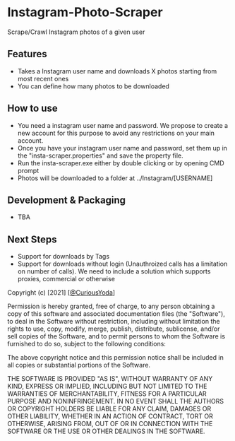 # Instagram-Photo-Scraper

Scrape/Crawl Instagram photos of a given user

## Features
- Takes a Instagram user name and downloads X photos starting from most recent ones
- You can define how many photos to be downloaded

## How to use
- You need a instagram user name and password. We propose to create a new account for this purpose to avoid any restrictions on your main account.
- Once you have your instagram user name and password, set them up in the "insta-scraper.properties" and save the property file.
- Run the insta-scraper.exe either by double clicking or by opening CMD prompt
- Photos will be downloaded to a folder at ../Instagram/[USERNAME] 

## Development & Packaging
- TBA

## Next Steps
- Support for downloads by Tags
- Support for downloads without login (Unauthroized calls has a limitation on number of calls). We need to include a solution which supports proxies, commercial or otherwise


Copyright (c) [2021] [[@CuriousYoda](https://twitter.com/CuriousYoda)]

Permission is hereby granted, free of charge, to any person obtaining a copy
of this software and associated documentation files (the "Software"), to deal
in the Software without restriction, including without limitation the rights
to use, copy, modify, merge, publish, distribute, sublicense, and/or sell
copies of the Software, and to permit persons to whom the Software is
furnished to do so, subject to the following conditions:

The above copyright notice and this permission notice shall be included in all
copies or substantial portions of the Software.

THE SOFTWARE IS PROVIDED "AS IS", WITHOUT WARRANTY OF ANY KIND, EXPRESS OR
IMPLIED, INCLUDING BUT NOT LIMITED TO THE WARRANTIES OF MERCHANTABILITY,
FITNESS FOR A PARTICULAR PURPOSE AND NONINFRINGEMENT. IN NO EVENT SHALL THE
AUTHORS OR COPYRIGHT HOLDERS BE LIABLE FOR ANY CLAIM, DAMAGES OR OTHER
LIABILITY, WHETHER IN AN ACTION OF CONTRACT, TORT OR OTHERWISE, ARISING FROM,
OUT OF OR IN CONNECTION WITH THE SOFTWARE OR THE USE OR OTHER DEALINGS IN THE
SOFTWARE.
